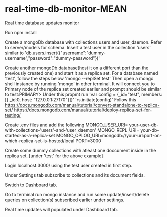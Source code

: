 # real-time-db-monitor-MEAN
Real time database updates monitor

Run npm install

Create a mongoDb database with collections users and user_daemon. Refer to server/models for schema.
  Insert a test user in the collection 'users' similar to 
    'db.users.insert({"username":"dummy-username","password":"dummy-password"})'
    
Create another mongoDb database(host it on a different port than the previously created one) and start it as a replica set. 
For a database named 'test', follow the steps below 
  'mongo --replSet test'
  Then open a mongo shell instance by running 'mongo' in other terminal.
  It will connect you to Primary node of the replica set created earlier and prompt should be similar to test:PRIMARY>
  Under this propmt run 
    'var config = {_id="test", members:[{ _id:0, host: "127.0.0.1:27170"}]}' 
    'rs.initiate(config)'
  Follow this 
    https://docs.mongodb.com/manual/tutorial/convert-standalone-to-replica-set/
    https://docs.mongodb.com/manual/tutorial/deploy-replica-set-for-testing/

Create .env files and add the following
  MONGO_USER_URI= your-user-db-with-collections-'users'-and-'user_daemon'
  MONGO_REPL_URI= your-db-started-as-a-replica-set
  MONGO_OPLOG_URI=mongodb://your-url:port-on-which-replica-set-is-hosted/local
  PORT=3000

Create some dummy collections with atleast one doccument inside in the replica set. [under 'test' for the above example]

Login localhost:3000/ using the test user created in first step. 

Under Settings tab subscribe to collections and its document fields.

Swtich to Dashboard tab.

Go to terminal run mongo instance and run some update/insert/delete queries on collection(s) subscribed earlier under settings.

Real time updates will populated under Dashboard tab.


